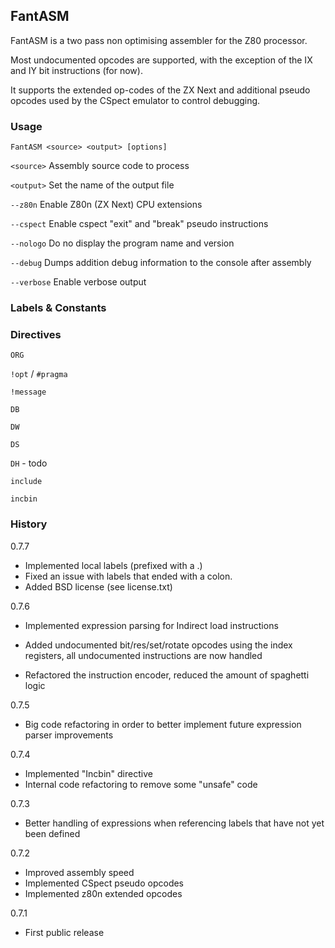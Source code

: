 ## FantASM

FantASM is a two pass non optimising assembler for the Z80 processor.

Most undocumented opcodes are supported, with the exception of the IX and IY bit instructions (for now).

It supports the extended op-codes of the ZX Next and additional pseudo opcodes used by the CSpect emulator to control debugging.

### Usage

`FantASM <source> <output> [options]`

`<source>` Assembly source code to process

`<output>` Set the name of the output file  

`--z80n` Enable Z80n (ZX Next) CPU extensions

`--cspect` Enable cspect "exit" and "break" pseudo instructions 

`--nologo` Do no display the program name and version

`--debug` Dumps addition debug information to the console after assembly

`--verbose` Enable verbose output

### Labels & Constants


### Directives

`ORG`

`!opt` / `#pragma`

`!message`

`DB`

`DW`

`DS`

`DH` - todo

`include`

`incbin`

### History
0.7.7
* Implemented local labels (prefixed with a .)
* Fixed an issue with labels that ended with a colon.
* Added BSD license (see license.txt)

0.7.6
* Implemented expression parsing for Indirect load instructions
* Added undocumented bit/res/set/rotate opcodes using the index registers, all undocumented instructions are now handled

* Refactored the instruction encoder, reduced the amount of spaghetti logic

0.7.5
* Big code refactoring in order to better implement future expression parser improvements

0.7.4
* Implemented "Incbin" directive
* Internal code refactoring to remove some "unsafe" code

0.7.3 
* Better handling of expressions when referencing labels that have not yet been defined

0.7.2
* Improved assembly speed
* Implemented CSpect pseudo opcodes
* Implemented z80n extended opcodes

0.7.1
* First public release